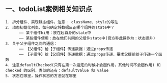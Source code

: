 ## 一、todoList案例相关知识点
    1. 拆分组件、实现静态组件，注意： className、style的写法
    2. 动态初始化列表，如何确定将数据反正哪个组件的state中？
          —— 某个组件hi用：放在起自身的state中
          —— 某些组件使用：放在他们共同的父组件state中(官方称此操作为：状态提升)
    3. 关于父子组件之间的通信：
          —— 【父组件】给【子组件】传递数据：通过props传递
          —— 【子组件】给【父组件】传递数据：通过props传递，要求父提前给子传递一个函数
    4. 注意defaultChecked(只有在第一次指定的时候才会起作用，其他时间不会起作用) 和 checked 的区别，类似的还有：defaultValue 和 value
    5. 状态在哪里，操作状态的方法就在哪里